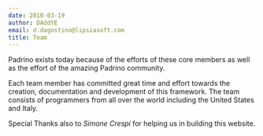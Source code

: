 ```yaml
---
date: 2010-03-19
author: DAddYE
email: d.dagostino@lipsiasoft.com
title: Team
---
```


Padrino exists today because of the efforts of these core members as well as the effort of the amazing Padrino community.

Each team member has committed great time and effort towards the creation, documentation and development of this framework. The team consists of programmers from all over the world including the United States and Italy.

Special Thanks also to *Simone Crespi* for helping us in building this website.